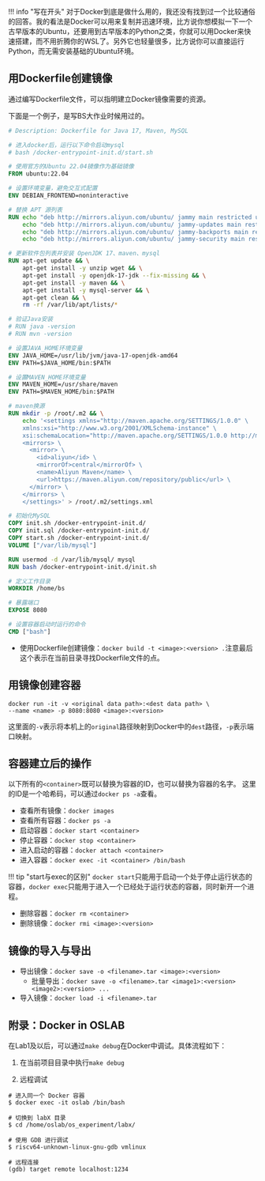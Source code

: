 !!! info "写在开头"
    对于Docker到底是做什么用的，我还没有找到过一个比较通俗的回答。我的看法是Docker可以用来复制并迅速环境，比方说你想模拟一下一个古早版本的Ubuntu，还要用到古早版本的Python之类，你就可以用Docker来快速搭建，而不用折腾你的WSL了。另外它也轻量很多，比方说你可以直接运行Python，而无需安装基础的Ubuntu环境。

## 用Dockerfile创建镜像

通过编写Dockerfile文件，可以指明建立Docker镜像需要的资源。

下面是一个例子，是写BS大作业时候用过的。
```dockerfile
# Description: Dockerfile for Java 17, Maven, MySQL

# 进入docker后，运行以下命令启动mysql
# bash /docker-entrypoint-init.d/start.sh

# 使用官方的Ubuntu 22.04镜像作为基础镜像
FROM ubuntu:22.04

# 设置环境变量，避免交互式配置
ENV DEBIAN_FRONTEND=noninteractive

# 替换 APT 源列表
RUN echo "deb http://mirrors.aliyun.com/ubuntu/ jammy main restricted universe multiverse" > /etc/apt/sources.list && \
    echo "deb http://mirrors.aliyun.com/ubuntu/ jammy-updates main restricted universe multiverse" >> /etc/apt/sources.list && \
    echo "deb http://mirrors.aliyun.com/ubuntu/ jammy-backports main restricted universe multiverse" >> /etc/apt/sources.list && \
    echo "deb http://mirrors.aliyun.com/ubuntu/ jammy-security main restricted universe multiverse" >> /etc/apt/sources.list

# 更新软件包列表并安装 OpenJDK 17、maven、mysql
RUN apt-get update && \
    apt-get install -y unzip wget && \
    apt-get install -y openjdk-17-jdk --fix-missing && \
    apt-get install -y maven && \
    apt-get install -y mysql-server && \
    apt-get clean && \
    rm -rf /var/lib/apt/lists/*

# 验证Java安装
# RUN java -version
# RUN mvn -version

# 设置JAVA_HOME环境变量
ENV JAVA_HOME=/usr/lib/jvm/java-17-openjdk-amd64
ENV PATH=$JAVA_HOME/bin:$PATH

# 设置MAVEN_HOME环境变量
ENV MAVEN_HOME=/usr/share/maven
ENV PATH=$MAVEN_HOME/bin:$PATH

# maven换源 
RUN mkdir -p /root/.m2 && \
    echo '<settings xmlns="http://maven.apache.org/SETTINGS/1.0.0" \
    xmlns:xsi="http://www.w3.org/2001/XMLSchema-instance" \
    xsi:schemaLocation="http://maven.apache.org/SETTINGS/1.0.0 http://maven.apache.org/xsd/settings-1.0.0.xsd"> \
    <mirrors> \
      <mirror> \
        <id>aliyun</id> \
        <mirrorOf>central</mirrorOf> \
        <name>Aliyun Maven</name> \
        <url>https://maven.aliyun.com/repository/public</url> \
      </mirror> \
    </mirrors> \
    </settings>' > /root/.m2/settings.xml

# 初始化MySQL
COPY init.sh /docker-entrypoint-init.d/
COPY init.sql /docker-entrypoint-init.d/
COPY start.sh /docker-entrypoint-init.d/
VOLUME ["/var/lib/mysql"]

RUN usermod -d /var/lib/mysql/ mysql
RUN bash /docker-entrypoint-init.d/init.sh

# 定义工作目录
WORKDIR /home/bs

# 暴露端口
EXPOSE 8080

# 设置容器启动时运行的命令
CMD ["bash"]
```

- 使用Dockerfile创建镜像：`docker build -t <image>:<version> .`注意最后这个表示在当前目录寻找Dockerfile文件的点。

## 用镜像创建容器

```shell
docker run -it -v <original data path>:<dest data path> \
--name <name> -p 8080:8080 <image>:<version>
```

这里面的`-v`表示将本机上的`original`路径映射到Docker中的`dest`路径，`-p`表示端口映射。

## 容器建立后的操作

以下所有的`<container>`既可以替换为容器的ID，也可以替换为容器的名字。
这里的ID是一个哈希码，可以通过`docker ps -a`查看。

- 查看所有镜像：`docker images`
- 查看所有容器：`docker ps -a`
- 启动容器：`docker start <container>`
- 停止容器：`docker stop <container>`
- 进入启动的容器：`docker attach <container>`
- 进入容器：`docker exec -it <container> /bin/bash`

!!! tip "start与exec的区别"
    `docker start`只能用于启动一个处于停止运行状态的容器，`docker exec`只能用于进入一个已经处于运行状态的容器，同时新开一个进程。

- 删除容器：`docker rm <container>`
- 删除镜像：`docker rmi <image>:<version>`

## 镜像的导入与导出

- 导出镜像：`docker save -o <filename>.tar <image>:<version>`
    - 批量导出：`docker save -o <filename>.tar <image1>:<version> <image2>:<version> ...`
- 导入镜像：`docker load -i <filename>.tar`

## 附录：Docker in OSLAB

在Lab1及以后，可以通过`make debug`在Docker中调试。具体流程如下：

1. 在当前项目目录中执行`make debug`

2. 远程调试
```shell
# 进入同一个 Docker 容器
$ docker exec -it oslab /bin/bash

# 切换到 labX 目录
$ cd /home/oslab/os_experiment/labx/

# 使用 GDB 进行调试
$ riscv64-unknown-linux-gnu-gdb vmlinux

# 远程连接
(gdb) target remote localhost:1234
```
